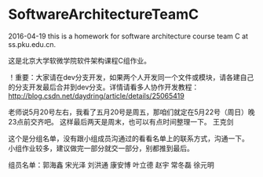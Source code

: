 # SoftwareArchitectureTeamC
2016-04-19
this is a homework for software architecture course team C at ss.pku.edu.cn. 

这是北京大学软微学院软件架构课程C组作业。

！重要：大家请在dev分支开发，如果两个人开发同一个文件或模块，请各建自己的分支开发最后合并到dev分支。详情请看多人协作开发教程：http://blog.csdn.net/daydring/article/details/25065419

老师说5月20号左右，我看了五月20号是周五，那咱们就定在5月22号（周日）晚23点前交齐吧。
这样最后两天是周末，也可以有点时间整理一下。
王克剑

这个是分组名单，没有跟小组成员沟通过的看看名单上的联系方式，沟通一下。
小组作业较多，建议做完一部分就交一部分，别都推到最后。

组员名单：郭海鑫	宋光泽	刘洪通	康安博	叶立德	赵宇	常冬磊	徐元明

